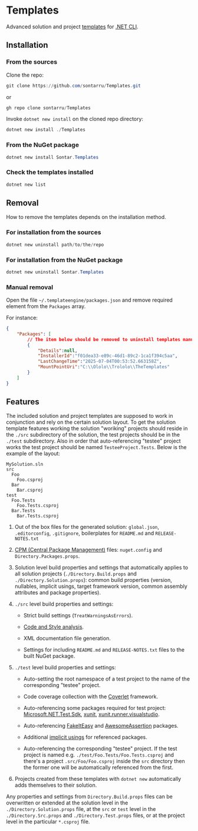 # Templates

Advanced solution and project [templates](https://github.com/dotnet/templating) for
[.NET CLI](https://learn.microsoft.com/en-us/dotnet/core/tools/).

## Installation

### From the sources

Clone the repo:

```powershell
git clone https://github.com/sontarru/Templates.git
```

or

```powershell
gh repo clone sontarru/Templates
```

Invoke `dotnet new install` on the cloned repo directory:

```powershell
dotnet new install ./Templates
```

### From the NuGet package

```powershell
dotnet new install Sontar.Templates
```

### Check the templates installed

```powershell
dotnet new list
```

## Removal

How to remove the templates depends on the installation method.

### For installation from the sources

```powershell
dotnet new uninstall path/to/the/repo
```

### For installation from the NuGet package

```powershell
dotnet new uninstall Sontar.Templates
```

### Manual removal

Open the file `~/.templateengine/packages.json` and remove required element from the `Packages`
array.

For instance:

```json
{
    "Packages": [
        // The item below should be removed to uninstall templates manually:
        {
            "Details":null,
            "InstallerId":"f01dea33-e89c-46d1-89c2-1ca1f394c5aa",
            "LastChangeTime":"2025-07-04T00:53:52.663158Z",
            "MountPointUri":"C:\\Ololo\\Trololo\\TheTemplates"
        }
    ]
}
```

## Features

The included solution and project templates are supposed to work in conjunction and rely on the
certain solution layout. To get the solution template features working the solution "woriking"
projects should reside in the `./src` subdirectory of the solution, the test projects should be in
the `./test` subdirectory. Also in order that auto-referencing "testee" project works the test project
should be named `TesteeProject.Tests`. Below is the example of the layout:

```
MySolution.sln
src
  Foo
    Foo.csproj
  Bar
    Bar.csproj
test
  Foo.Tests
    Foo.Tests.csproj
  Bar.Tests
    Bar.Tests.csproj
```

1. Out of the box files for the generated solution: `global.json`, `.editorconfig`, `.gitignore`,
   boilerplates for `README.md` and `RELEASE-NOTES.txt`

1. [CPM (Central Package Management)](https://learn.microsoft.com/en-us/nuget/consume-packages/central-package-management)
   files: `nuget.config` and `Directory.Packages.props`.

1. Solution level build properties and settings that automatically applies to all solution projects
   (`./Directory.Build.props` and `./Directory.Solution.props`): common build properties (version,
   nullables, implicit usings, target framework version, common assembly attributes and package
   properties).

1. `./src` level build properties and settings:

   - Strict build settings (`TreatWarningsAsErrors`).

   - [Code and Style analysis](https://learn.microsoft.com/en-us/dotnet/fundamentals/code-analysis/overview?tabs=net-9).

   - XML documentation file generation.

   - Settings for including `README.md` and `RELEASE-NOTES.txt` files to the built NuGet package.

1. `./test` level build properties and settings:

   - Auto-setting the root namespace of a test project to the name of the corresponding "testee"
     project.

   - Code coverage collection with the [Coverlet](https://github.com/coverlet-coverage/coverlet)
     framework.

   - Auto-referencing some packages required for test project:
     [Microsoft.NET.Test.Sdk](https://www.nuget.org/packages/Microsoft.NET.Test.Sdk),
     [xunit](https://www.nuget.org/packages/xunit),
     [xunit.runner.visualstudio](https://www.nuget.org/packages/xunit.runner.visualstudio).

   - Auto-referencing [FakeItEasy](https://www.nuget.org/packages/FakeItEasy) and
     [AwesomeAssertion](https://www.nuget.org/packages/AwesomeAssertions) packages.

   - Additional [implicit usings](https://learn.microsoft.com/en-us/dotnet/core/project-sdk/msbuild-props#implicitusings)
     for referenced packages.

   - Auto-referencing the corresponding "testee" project. If the test project is named e.g.
     `./test/Foo.Tests/Foo.Tests.csproj` and there's a project `.src/Foo/Foo.csproj` inside the `src`
     directory then the former one will be automatically referenced from the first.

1. Projects created from these templates with `dotnet new` automatically adds themselves to their
   solution.

Any properties and settings from `Directory.Build.props` files can be overwritten or extended at
the solution level in the `./Directory.Solution.props` file, at the `src` or `test` level in the
`./Directory.Src.props` and `./Directory.Test.props` files, or at the project level in the
particular `*.csproj` file.


